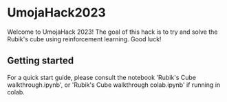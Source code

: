 # UmojaHack2023

Welcome to UmojaHack 2023! The goal of this hack is to try and solve the Rubik's cube using reinforcement learning. Good luck!

## Getting started

For a quick start guide, please consult the notebook 'Rubik's Cube walkthrough.ipynb', or 'Rubik's Cube walkthrough colab.ipynb' if running in colab.